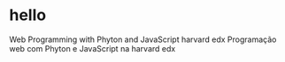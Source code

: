 # hello
Web Programming with Phyton and JavaScript harvard edx
Programação web com Phyton e JavaScript na harvard edx



